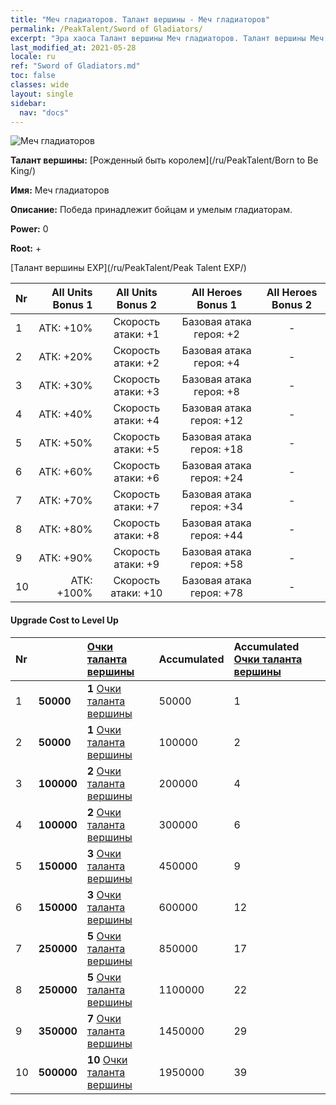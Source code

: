 ```yaml
---
title: "Меч гладиаторов. Талант вершины - Меч гладиаторов"
permalink: /PeakTalent/Sword of Gladiators/
excerpt: "Эра хаоса Талант вершины Меч гладиаторов. Талант вершины Меч гладиаторов. Меч гладиаторов"
last_modified_at: 2021-05-28
locale: ru
ref: "Sword of Gladiators.md"
toc: false
classes: wide
layout: single
sidebar:
  nav: "docs"
---
```


  ![Меч гладиаторов](/images/pt/talent_4101.png)

  **Талант вершины:** [Рожденный быть королем](/ru/PeakTalent/Born to Be King/)

  **Имя:** Меч гладиаторов

  **Описание:** Победа принадлежит бойцам и умелым гладиаторам.

  **Power:** 0

  **Root:** +

  [Талант вершины EXP](/ru/PeakTalent/Peak Talent EXP/)

  | Nr | All Units Bonus 1 | All Units Bonus 2 | All Heroes Bonus 1 | All Heroes Bonus 2 |
  |:---|--------------:|:-------------:|:-------------:|:-------------:|
  | 1 | АТК: +10% | Скорость атаки: +1 | Базовая атака героя: +2 | - |
  | 2 | АТК: +20% | Скорость атаки: +2 | Базовая атака героя: +4 | - |
  | 3 | АТК: +30% | Скорость атаки: +3 | Базовая атака героя: +8 | - |
  | 4 | АТК: +40% | Скорость атаки: +4 | Базовая атака героя: +12 | - |
  | 5 | АТК: +50% | Скорость атаки: +5 | Базовая атака героя: +18 | - |
  | 6 | АТК: +60% | Скорость атаки: +6 | Базовая атака героя: +24 | - |
  | 7 | АТК: +70% | Скорость атаки: +7 | Базовая атака героя: +34 | - |
  | 8 | АТК: +80% | Скорость атаки: +8 | Базовая атака героя: +44 | - |
  | 9 | АТК: +90% | Скорость атаки: +9 | Базовая атака героя: +58 | - |
  | 10 | АТК: +100% | Скорость атаки: +10 | Базовая атака героя: +78 | - |


#### Upgrade Cost to Level Up

  | Nr | <i class="fas fa-coins"/> | [Очки таланта вершины](/ItemsRU/con_934/) | Accumulated <i class="fas fa-coins"/> | Accumulated [Очки таланта вершины](/ItemsRU/con_934/) |
  |:---|:--------------|:-------------|:-------------|:-------------|
  | 1 | **50000** | **1** [Очки таланта вершины](/ItemsRU/con_934/) | 50000 | 1 |
  | 2 | **50000** | **1** [Очки таланта вершины](/ItemsRU/con_934/) | 100000 | 2 |
  | 3 | **100000** | **2** [Очки таланта вершины](/ItemsRU/con_934/) | 200000 | 4 |
  | 4 | **100000** | **2** [Очки таланта вершины](/ItemsRU/con_934/) | 300000 | 6 |
  | 5 | **150000** | **3** [Очки таланта вершины](/ItemsRU/con_934/) | 450000 | 9 |
  | 6 | **150000** | **3** [Очки таланта вершины](/ItemsRU/con_934/) | 600000 | 12 |
  | 7 | **250000** | **5** [Очки таланта вершины](/ItemsRU/con_934/) | 850000 | 17 |
  | 8 | **250000** | **5** [Очки таланта вершины](/ItemsRU/con_934/) | 1100000 | 22 |
  | 9 | **350000** | **7** [Очки таланта вершины](/ItemsRU/con_934/) | 1450000 | 29 |
  | 10 | **500000** | **10** [Очки таланта вершины](/ItemsRU/con_934/) | 1950000 | 39 |
